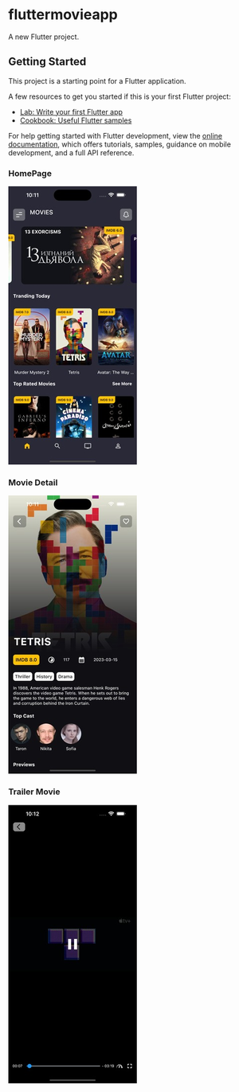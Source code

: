 # fluttermovieapp

A new Flutter project.

## Getting Started

This project is a starting point for a Flutter application.

A few resources to get you started if this is your first Flutter project:

- [Lab: Write your first Flutter app](https://docs.flutter.dev/get-started/codelab)
- [Cookbook: Useful Flutter samples](https://docs.flutter.dev/cookbook)

For help getting started with Flutter development, view the
[online documentation](https://docs.flutter.dev/), which offers tutorials,
samples, guidance on mobile development, and a full API reference.

### HomePage

![alt text](https://github.com/cookkiees/flutter-movie-app/blob/3538d580e23872e626170cd7845b03360c8f2980/assets/ss/Simulator%20Screen%20Shot%20-%20iPhone%2014%20Pro%20Max%20-%202023-04-03%20at%2010.11.50_258x559.jpg)

### Movie Detail

![alt text](https://github.com/cookkiees/flutter-movie-app/blob/bbe77d350c6cbb639c5d9c1cf9bf44b5f388bc42/assets/ss/Simulator%20Screen%20Shot%20-%20iPhone%2014%20Pro%20Max%20-%202023-04-03%20at%2010.11.57_258x559.jpg)


### Trailer Movie

![alt text](https://github.com/cookkiees/flutter-movie-app/blob/bbe77d350c6cbb639c5d9c1cf9bf44b5f388bc42/assets/ss/Simulator%20Screen%20Shot%20-%20iPhone%2014%20Pro%20Max%20-%202023-04-03%20at%2010.12.53_258x559.jpg)
